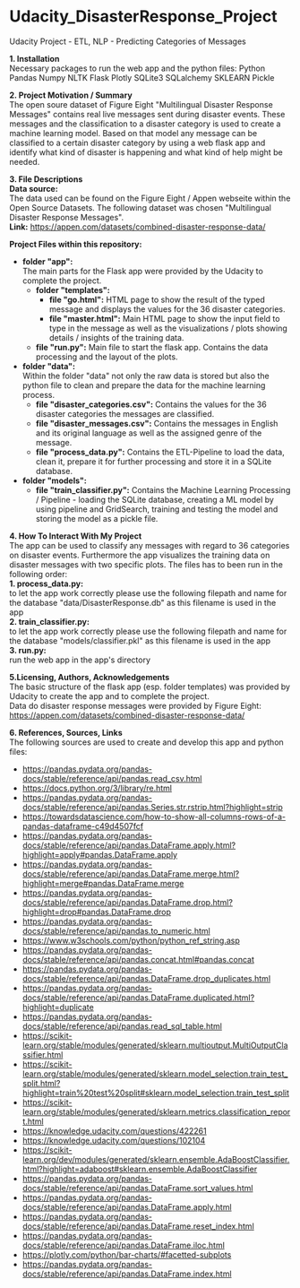 # Udacity_DisasterResponse_Project
Udacity Project - ETL, NLP - Predicting Categories of Messages

**1. Installation**<br>
Necessary packages to run the web app and the python files:
Python
Pandas
Numpy
NLTK
Flask
Plotly
SQLite3
SQLalchemy
SKLEARN
Pickle<br>

**2. Project Motivation / Summary** <br>
The open soure dataset of Figure Eight "Multilingual Disaster Response Messages" contains real live messages sent during disaster events. These messages and the classification to a disaster category is used to create a machine learning model. Based on that model any message can be classified to a certain disaster category by using a web flask app and identify what kind of disaster is happening and what kind of help might be needed. <br>

**3. File Descriptions**<br>
**Data source:** <br>
The data used can be found on the Figure Eight / Appen webseite within the Open Source Datasets. The following dataset was chosen "Multilingual Disaster Response Messages". <br>
**Link:** https://appen.com/datasets/combined-disaster-response-data/

**Project Files within this repository:**
- **folder "app":**<br>The main parts for the Flask app were provided by the Udacity to complete the project. 
  - **folder "templates":** 
    - **file "go.html":** HTML page to show the result of the typed message and displays the values for the 36 disaster categories. 
    - **file "master.html":** Main HTML page to show the input field to type in the message as well as the visualizations / plots showing details / insights of the training data.  
  - **file "run.py":** Main file to start the flask app. Contains the data processing and the layout of the plots.  
- **folder "data":**<br> Within the folder "data" not only the raw data is stored but also the python file to clean and prepare the data for the machine learning process.
  - **file "disaster_categories.csv":** Contains the values for the 36 disaster categories the messages are classified.
  - **file "disaster_messages.csv":** Contains the messages in English and its original language as well as the assigned genre of the message. 
  - **file "process_data.py":** Contains the ETL-Pipeline to load the data, clean it, prepare it for further processing and store it in a SQLite database. 
- **folder "models":** 
  - **file "train_classifier.py":** Contains the Machine Learning Processing / Pipeline - loading the SQLite database, creating a ML model by using pipeline and GridSearch, training and testing the model and storing the model as a pickle file. 

**4. How To Interact With My Project** <br>
The app can be used to classify any messages with regard to 36 categories on disaster events. Furthermore the app visualizes the training data on disaster messages with two specific plots. 
The files has to been run in the following order:<br>
**1. process_data.py:** <br> to let the app work correctly please use the following filepath and name for the database "data/DisasterResponse.db" as this filename is used in the app<br>
**2. train_classifier.py:** <br> to let the app work correctly please use the following filepath and name for the database "models/classifier.pkl" as this filename is used in the app<br>
**3. run.py:** <br> run the web app in the app's directory

**5.Licensing, Authors, Acknowledgements** <br>
The basic structure of the flask app (esp. folder templates) was provided by Udacity to create the app and to complete the project.<br>
Data do disaster response messages were provided by Figure Eight: https://appen.com/datasets/combined-disaster-response-data/

**6. References, Sources, Links** <br>
The following sources are used to create and develop this app and python files: <br>
- https://pandas.pydata.org/pandas-docs/stable/reference/api/pandas.read_csv.html
- https://docs.python.org/3/library/re.html
- https://pandas.pydata.org/pandas-docs/stable/reference/api/pandas.Series.str.rstrip.html?highlight=strip
- https://towardsdatascience.com/how-to-show-all-columns-rows-of-a-pandas-dataframe-c49d4507fcf 
- https://pandas.pydata.org/pandas-docs/stable/reference/api/pandas.DataFrame.apply.html?highlight=apply#pandas.DataFrame.apply
- https://pandas.pydata.org/pandas-docs/stable/reference/api/pandas.DataFrame.merge.html?highlight=merge#pandas.DataFrame.merge
- https://pandas.pydata.org/pandas-docs/stable/reference/api/pandas.DataFrame.drop.html?highlight=drop#pandas.DataFrame.drop
- https://pandas.pydata.org/pandas-docs/stable/reference/api/pandas.to_numeric.html
- https://www.w3schools.com/python/python_ref_string.asp
- https://pandas.pydata.org/pandas-docs/stable/reference/api/pandas.concat.html#pandas.concat
- https://pandas.pydata.org/pandas-docs/stable/reference/api/pandas.DataFrame.drop_duplicates.html
- https://pandas.pydata.org/pandas-docs/stable/reference/api/pandas.DataFrame.duplicated.html?highlight=duplicate
- https://pandas.pydata.org/pandas-docs/stable/reference/api/pandas.read_sql_table.html
- https://scikit-learn.org/stable/modules/generated/sklearn.multioutput.MultiOutputClassifier.html
- https://scikit-learn.org/stable/modules/generated/sklearn.model_selection.train_test_split.html?highlight=train%20test%20split#sklearn.model_selection.train_test_split
- https://scikit-learn.org/stable/modules/generated/sklearn.metrics.classification_report.html
- https://knowledge.udacity.com/questions/422261
- https://knowledge.udacity.com/questions/102104
- https://scikit-learn.org/dev/modules/generated/sklearn.ensemble.AdaBoostClassifier.html?highlight=adaboost#sklearn.ensemble.AdaBoostClassifier
- https://pandas.pydata.org/pandas-docs/stable/reference/api/pandas.DataFrame.sort_values.html
- https://pandas.pydata.org/pandas-docs/stable/reference/api/pandas.DataFrame.apply.html
- https://pandas.pydata.org/pandas-docs/stable/reference/api/pandas.DataFrame.reset_index.html
- https://pandas.pydata.org/pandas-docs/stable/reference/api/pandas.DataFrame.iloc.html
- https://plotly.com/python/bar-charts/#facetted-subplots
- https://pandas.pydata.org/pandas-docs/stable/reference/api/pandas.DataFrame.index.html
